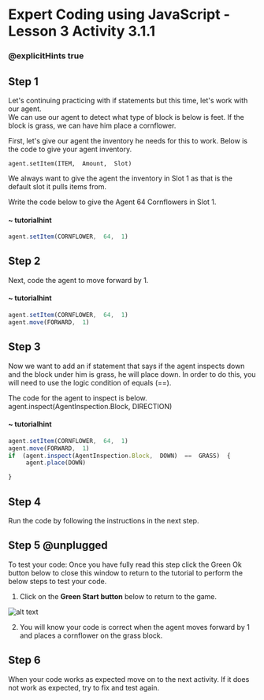 # Expert Coding using JavaScript - Lesson 3 Activity 3.1.1
### @explicitHints true

## Step 1

Let's continuing practicing with if statements but this time, let's work with our agent.  
We can use our agent to detect what type of block is below is feet.  If the block is grass, we can have him place a cornflower. 

First, let's give our agent the inventory he needs for this to work.  Below is the code to give your agent inventory. 

    agent.setItem(ITEM,  Amount,  Slot)

We always want to give the agent the inventory in Slot 1 as that is the default slot it pulls items from. 

Write the code below to give the Agent 64 Cornflowers in Slot 1. 

#### ~ tutorialhint

```javascript
agent.setItem(CORNFLOWER,  64,  1)

```

## Step 2

Next, code the agent to move forward by 1.  

#### ~ tutorialhint

```javascript
agent.setItem(CORNFLOWER,  64,  1)
agent.move(FORWARD,  1)
```

## Step 3

Now we want to add an if statement that says if the agent inspects down and the block under him is grass, he will place down. 
In order to do this, you will need to use the logic condition of equals (==).  

The code for the agent to inspect is below. 
agent.inspect(AgentInspection.Block, DIRECTION)

#### ~ tutorialhint

```javascript
agent.setItem(CORNFLOWER,  64,  1)
agent.move(FORWARD,  1)
if  (agent.inspect(AgentInspection.Block,  DOWN)  ==  GRASS)  {
	 agent.place(DOWN)

}
```

## Step 4

Run the code by following the instructions in the next step.

## Step 5 @unplugged

To test your code:
Once you have fully read this step click the Green Ok button below to close this window to return to the tutorial to perform the below steps to test your code.

1. Click on the **Green Start button** below to return to the game.

  

![alt text](https://expertjs.codingcredentials.com/Lesson1/1.1/1.JPG?raw=true  "Start")

2.  You will know your code is correct when the agent moves forward by 1 and  places a cornflower on the grass block. 

## Step 6

When your code works as expected move on to the next activity.
If it does not work as expected, try to fix and test again.